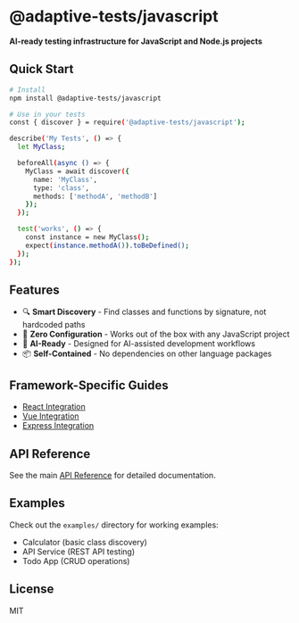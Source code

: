 # @adaptive-tests/javascript

**AI-ready testing infrastructure for JavaScript and Node.js projects**

## Quick Start

```bash
# Install
npm install @adaptive-tests/javascript

# Use in your tests
const { discover } = require('@adaptive-tests/javascript');

describe('My Tests', () => {
  let MyClass;

  beforeAll(async () => {
    MyClass = await discover({
      name: 'MyClass',
      type: 'class',
      methods: ['methodA', 'methodB']
    });
  });

  test('works', () => {
    const instance = new MyClass();
    expect(instance.methodA()).toBeDefined();
  });
});
```

## Features

- 🔍 **Smart Discovery** - Find classes and functions by signature, not hardcoded paths
- 🚀 **Zero Configuration** - Works out of the box with any JavaScript project
- 🧠 **AI-Ready** - Designed for AI-assisted development workflows
- 📦 **Self-Contained** - No dependencies on other language packages

## Framework-Specific Guides

- [React Integration](docs/REACT_QUICKSTART.md)
- [Vue Integration](docs/VUE_QUICKSTART.md)
- [Express Integration](docs/EXPRESS_QUICKSTART.md)

## API Reference

See the main [API Reference](../../docs/API_REFERENCE.md) for detailed documentation.

## Examples

Check out the `examples/` directory for working examples:
- Calculator (basic class discovery)
- API Service (REST API testing)
- Todo App (CRUD operations)

## License

MIT